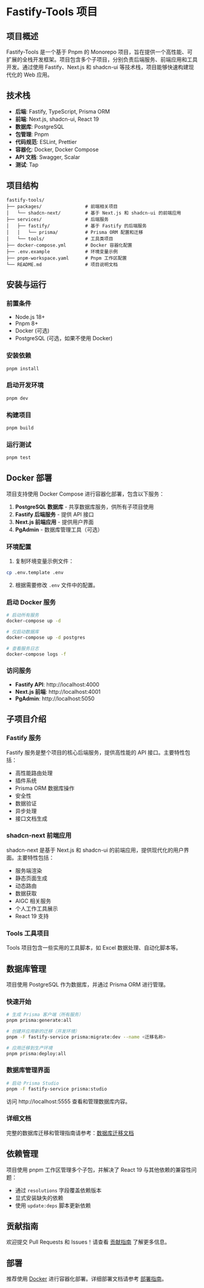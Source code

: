 # Fastify-Tools 项目

## 项目概述

Fastify-Tools 是一个基于 Pnpm 的 Monorepo 项目，旨在提供一个高性能、可扩展的全栈开发框架。项目包含多个子项目，分别负责后端服务、前端应用和工具开发。通过使用 Fastify、Next.js 和 shadcn-ui 等技术栈，项目能够快速构建现代化的 Web 应用。

## 技术栈

- **后端**: Fastify, TypeScript, Prisma ORM
- **前端**: Next.js, shadcn-ui, React 19
- **数据库**: PostgreSQL
- **包管理**: Pnpm
- **代码规范**: ESLint, Prettier
- **容器化**: Docker, Docker Compose
- **API 文档**: Swagger, Scalar
- **测试**: Tap

## 项目结构

```
fastify-tools/
├── packages/                # 前端相关项目
│   └── shadcn-next/         # 基于 Next.js 和 shadcn-ui 的前端应用
├── services/                # 后端服务
│   ├── fastify/             # 基于 Fastify 的后端服务
│   │   └── prisma/          # Prisma ORM 配置和迁移
│   └── tools/               # 工具类项目
├── docker-compose.yml       # Docker 容器化配置
├── .env.example             # 环境变量示例
├── pnpm-workspace.yaml      # Pnpm 工作区配置
└── README.md                # 项目说明文档
```

## 安装与运行

### 前置条件

- Node.js 18+
- Pnpm 8+
- Docker (可选)
- PostgreSQL (可选，如果不使用 Docker)

### 安装依赖

```bash
pnpm install
```

### 启动开发环境

```bash
pnpm dev
```

### 构建项目

```bash
pnpm build
```

### 运行测试

```bash
pnpm test
```

## Docker 部署

项目支持使用 Docker Compose 进行容器化部署，包含以下服务：

1. **PostgreSQL 数据库** - 共享数据库服务，供所有子项目使用
2. **Fastify 后端服务** - 提供 API 接口
3. **Next.js 前端应用** - 提供用户界面
4. **PgAdmin** - 数据库管理工具（可选）

### 环境配置

1. 复制环境变量示例文件：

```bash
cp .env.template .env
```

2. 根据需要修改 `.env` 文件中的配置。

### 启动 Docker 服务

```bash
# 启动所有服务
docker-compose up -d

# 仅启动数据库
docker-compose up -d postgres

# 查看服务日志
docker-compose logs -f
```

### 访问服务

- **Fastify API**: http://localhost:4000
- **Next.js 前端**: http://localhost:4001
- **PgAdmin**: http://localhost:5050

## 子项目介绍

### Fastify 服务

Fastify 服务是整个项目的核心后端服务，提供高性能的 API 接口。主要特性包括：

- 高性能路由处理
- 插件系统
- Prisma ORM 数据库操作
- 安全性
- 数据验证
- 异步处理
- 接口文档生成

### shadcn-next 前端应用

shadcn-next 是基于 Next.js 和 shadcn-ui 的前端应用，提供现代化的用户界面。主要特性包括：

- 服务端渲染
- 静态页面生成
- 动态路由
- 数据获取
- AIGC 相关服务
- 个人工作工具展示
- React 19 支持

### Tools 工具项目

Tools 项目包含一些实用的工具脚本，如 Excel 数据处理、自动化脚本等。

## 数据库管理

项目使用 PostgreSQL 作为数据库，并通过 Prisma ORM 进行管理。

### 快速开始

```bash
# 生成 Prisma 客户端（所有服务）
pnpm prisma:generate:all

# 创建并应用新的迁移（开发环境）
pnpm -F fastify-service prisma:migrate:dev --name <迁移名称>

# 应用迁移到生产环境
pnpm prisma:deploy:all
```

### 数据库管理界面

```bash
# 启动 Prisma Studio
pnpm -F fastify-service prisma:studio
```

访问 http://localhost:5555 查看和管理数据库内容。

### 详细文档

完整的数据库迁移和管理指南请参考：[数据库迁移文档](./docs/database/migrations.md)

## 依赖管理

项目使用 pnpm 工作区管理多个子包，并解决了 React 19 与其他依赖的兼容性问题：

- 通过 `resolutions` 字段覆盖依赖版本
- 显式安装缺失的依赖
- 使用 `update:deps` 脚本更新依赖

## 贡献指南

欢迎提交 Pull Requests 和 Issues！请查看 [贡献指南](./CONTRIBUTING.md) 了解更多信息。


## 部署

推荐使用 [Docker](https://www.docker.com/) 进行容器化部署。详细部署文档请参考 [部署指南](./DEPLOYMENT.md)。

